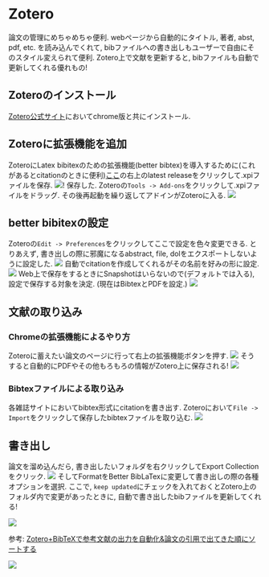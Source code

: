 # Zotero
論文の管理にめちゃめちゃ便利. webページから自動的にタイトル, 著者, abst, pdf, etc. を読み込んでくれて, bibファイルへの書き出しもユーザーで自由にそのスタイル変えられて便利. Zotero上で文献を更新すると, bibファイルも自動で更新してくれる優れもの!

## Zoteroのインストール
[Zotero公式サイト](https://www.zotero.org/)においてchrome版と共にインストール.

## Zoteroに拡張機能を追加
ZoteroにLatex bibitexのための拡張機能(better bibtex)を導入するために(これがあるとcitationのときに便利)[ここ](https://retorque.re/zotero-better-bibtex/installation/)の右上のlatest releaseをクリックして.xpiファイルを保存.
![](images/2021-11-05-15-29-37.png)!
保存した. Zoteroの```Tools -> Add-ons```をクリックして.xpiファイルをドラッグ. その後再起動を繰り返してアドインがZoteroに入る.
![](images/2021-11-05-15-34-07.png)

## better bibitexの設定
Zoteroの```Edit -> Preferences```をクリックしてここで設定を色々変更できる. とりあえず, 書き出しの際に邪魔になるabstract, file, dolをエクスポートしないように設定した.
![](images/2021-11-05-15-40-30.png)
自動でcitationを作成してくれるがその名前を好みの形に設定.
![](images/2021-11-05-15-55-42.png)
Web上で保存をするときにSnapshotはいらないので(デフォルトでは入る), 設定で保存する対象を決定. (現在はBibtexとPDFを設定.)
![](images/2021-11-05-16-00-59.png)

## 文献の取り込み
### Chromeの拡張機能によるやり方
Zoteroに蓄えたい論文のページに行って右上の拡張機能ボタンを押す.
![](images/2021-11-05-15-58-12.png)
そうすると自動的にPDFやその他もろもろの情報がZotero上に保存される!
![](images/2021-11-05-16-07-03.png)

### Bibtexファイルによる取り込み
各雑誌サイトにおいてbibtex形式にcitationを書き出す. Zoteroにおいて```File -> Import```をクリックして保存したbibtexファイルを取り込む. 
![](images/2021-11-05-16-14-28.png)

## 書き出し
論文を溜め込んだら, 書き出したいフォルダを右クリックしてExport Collectionをクリック.
![](images/2021-11-05-16-19-00.png)
そしてFormatをBetter BibLaTexに変更して書き出しの際の各種オプションを選択. ここで, ```keep updated```にチェックを入れておくとZotero上のフォルダ内で変更があったときに, 自動で書き出したbibファイルを更新してくれる!

![](images/2021-11-05-16-20-12.png)

参考: [Zotero+BibTeXで参考文献の出力を自動化&論文の引用で出てきた順にソートする](https://qiita.com/skrb_hs/items/73061b7a8e39f1e73e0d)

![](images/2021-11-05-16-34-02.png)